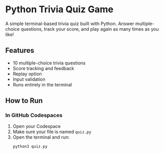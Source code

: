 #  Python Trivia Quiz Game

A simple terminal-based trivia quiz built with Python. Answer multiple-choice questions, track your score, and play again as many times as you like!

## Features

- 10 multiple-choice trivia questions
- Score tracking and feedback
- Replay option
- Input validation
- Runs entirely in the terminal

## How to Run

### In GitHub Codespaces

1. Open your Codespace
2. Make sure your file is named `quiz.py`
3. Open the terminal and run:
   ```bash
   python3 quiz.py


